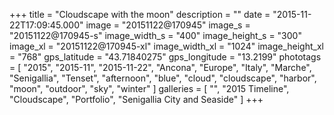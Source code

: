 +++
title = "Cloudscape with the moon"
description = ""
date = "2015-11-22T17:09:45.000"
image = "20151122@170945"
image_s = "20151122@170945-s"
image_width_s = "400"
image_height_s = "300"
image_xl = "20151122@170945-xl"
image_width_xl = "1024"
image_height_xl = "768"
gps_latitude = "43.71840275"
gps_longitude = "13.2199"
phototags = [ "2015", "2015-11", "2015-11-22", "Ancona", "Europe", "Italy", "Marche", "Senigallia", "Tenset", "afternoon", "blue", "cloud", "cloudscape", "harbor", "moon", "outdoor", "sky", "winter" ]
galleries = [ "", "2015 Timeline", "Cloudscape", "Portfolio", "Senigallia City and Seaside" ]
+++
